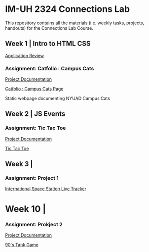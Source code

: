 # IM-UH 2324 Connections Lab
This repository contains all the materials (i.e. weekly tasks, projects, handouts) for the Connections Lab Course.

## Week 1 | Intro to HTML CSS

[Application Review](https://github.com/hasiburratul/connectionslab/Week_1/application_review.md)

### Assignment: Catfolio : Campus Cats

[Project Documentation](https://github.com/hasiburratul/connectionslab/Week_1/Assignment1)

[Catfolio : Campus Cats Page](https://hasiburratul.github.io/connectionslab/Week_1/Assignment1/)

Static webpage documenting NYUAD Campus Cats

## Week 2 | JS Events
### Assignment: Tic Tac Toe

[Project Documentation](https://github.com/hasiburratul/connectionslab/Week_2/Assignment2)

[Tic Tac Toe](https://hasiburratul.github.io/connectionslab/Week_2/Assignment2/)

## Week 3 | 
### Assignment: Project 1

[International Space Station Live Tracker](https://hasiburratul.github.io/connectionslab/Week_3/Project1/)

# Week 10 |
### Assignment: Prokject 2

[Project Documentation](https://github.com/hasiburratul/connectionslab/Week_10/Project_2/README.md)

[90's Tank Game](htpps://tank-game-socket.herokuapp.com)


